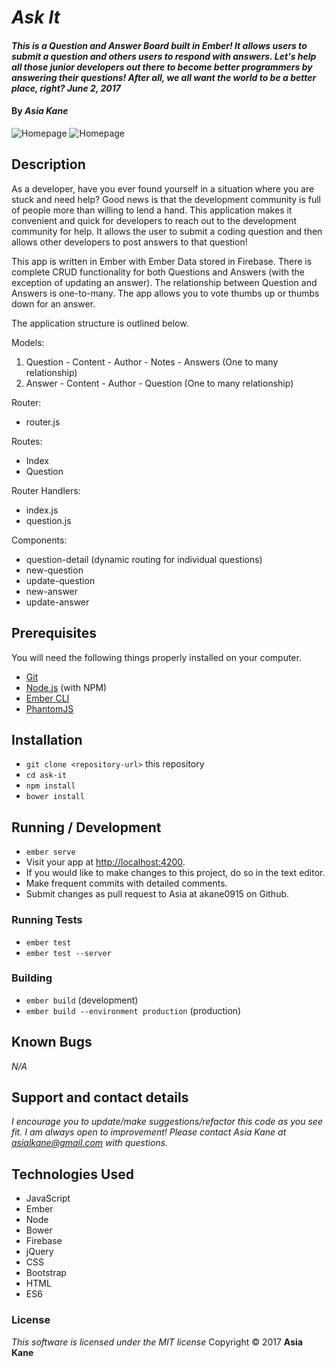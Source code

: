 # _Ask It_

#### _This is a Question and Answer Board built in Ember!  It allows users to submit a question and others users to respond with answers.  Let's help all those junior developers out there to become better programmers by answering their questions!  After all, we all want the world to be a better place, right?  June 2, 2017_

#### By _**Asia Kane**_

![Homepage](img/homepage.png)
![Homepage](img/questionpage.png)

## Description

As a developer, have you ever found yourself in a situation where you are stuck and need help?  Good news is that the development community is full of people more than willing to lend a hand.  This application makes it convenient and quick for developers to reach out to the development community for help.  It allows the user to submit a coding question and then allows other developers to post answers to that question!

This app is written in Ember with Ember Data stored in Firebase.  There is complete CRUD functionality for both Questions and Answers (with the exception of updating an answer).  The relationship between Question and Answers is one-to-many. The app allows you to vote thumbs up or thumbs down for an answer.

The application structure is outlined below.  

Models:
  1. Question
    - Content
    - Author
    - Notes
    - Answers (One to many relationship)
  2. Answer
    - Content
    - Author
    - Question (One to many relationship)

Router:
  - router.js

Routes:
  - Index
  - Question

Router Handlers:
  - index.js
  - question.js

Components:
  - question-detail (dynamic routing for individual questions)
  - new-question
  - update-question
  - new-answer
  - update-answer

## Prerequisites

You will need the following things properly installed on your computer.

* [Git](https://git-scm.com/)
* [Node.js](https://nodejs.org/) (with NPM)
* [Ember CLI](https://ember-cli.com/)
* [PhantomJS](http://phantomjs.org/)

## Installation

* `git clone <repository-url>` this repository
* `cd ask-it`
* `npm install`
* `bower install`

## Running / Development

* `ember serve`
* Visit your app at [http://localhost:4200](http://localhost:4200).
* If you would like to make changes to this project, do so in the text editor.
* Make frequent commits with detailed comments.
* Submit changes as pull request to Asia at akane0915 on Github.

### Running Tests

* `ember test`
* `ember test --server`

### Building

* `ember build` (development)
* `ember build --environment production` (production)

## Known Bugs
_N/A_

## Support and contact details
_I encourage you to update/make suggestions/refactor this code as you see fit. I am always open to improvement! Please contact Asia Kane at asialkane@gmail.com with questions._

## Technologies Used
  * JavaScript
  * Ember
  * Node
  * Bower
  * Firebase
  * jQuery
  * CSS
  * Bootstrap
  * HTML
  * ES6

  ### License
  *This software is licensed under the MIT license*
  Copyright © 2017 **Asia Kane**
